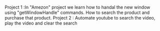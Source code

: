 Project 1 :In "Amezon" project we learn how to handal the new window using "getWindowHandle" commands. How to search the product and purchase that product.
Project 2 : Automate youtube to search the video, play the video and clear the search   
